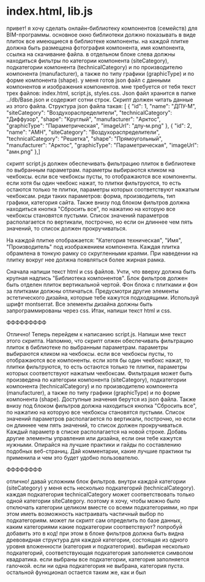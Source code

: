 # index.html, lib.js

привет! я хочу сделать онлайн-библиотеку компонентов (семейств) для BIM-программы. основное окно библиотеки должно показывать в виде плиток все имеющиеся в библиотеке компоненты. на каждой плитке должна быть размещена фотография компонента, имя компонента, ссылка на скачивание файла. в отдельном блоке слева должны находиться фильтры по категории компонента (siteCategory), подкатегории компонента (technicalCategory) и по производителю компонента (manufacturer), а также по типу графики (graphicType) и по форме компонента (shape). у меня готов json файл с данными компонентов и изображения компонентов. мне требуется от тебя текст трех файлов: index.html, script.js, styles.css.
 Json файл хранится в папке ../db/Base.json и содержит сотни строк. Скрипт должен читать данные из этого файла. Структура json файла такая:
    [    {
        "id": 1,
        "name": "ДПУ-М",
        "siteCategory": "Воздухораспределители",
        "technicalCategory": "Диффузор",
        "shape": "Круглый",
        "manufacturer": "Арктос",
        "graphicType": "Параметрическая",
        "imageUrl": "дпу-м.png"
    },
    {
        "id": 2,
        "name": "АМН",
        "siteCategory": "Воздухораспределители",
        "technicalCategory": "Решетка",
        "shape": "Прямоугольный",
        "manufacturer": "Арктос",
        "graphicType": "Параметрическая",
        "imageUrl": "амн.png"
    },]

скрипт script.js должен обеспечивать фильтрацию плиток в библиотеке по выбранным параметрам. параметры выбираются кликом на чекбоксы. если все чекбоксы пусты, то отображаются все компоненты. если хотя бы один чекбокс нажат, то плитки фильтруются, то есть остаются только те плитки, параметры которых соответствуют нажатым чекбоксам. реди таких параметров: форма, производитель, тип графики, категория сайта. Также внизу под блоком фильтров должна находиться кнопка "Сбросить все", по нажатию на которую все чекбоксы становятся пустыми. Список значений параметров располагается по вертикали, построчно, но если он длиннее чем пять значений, то список должен прокручиваться. 

На каждой плитке отображается: "Категория техническая", "Имя", "Производитель" под изображением компонента. Каждая плитка обрамлена в тонкую рамку со скругленными краями. При наведении на плитку вокруг нее должна появляться более жирная рамка.  

Сначала напиши текст html и css файлов. Учти, что вверху должна быть крупная надпись "Библиотека компонентов". Блок фильтров должен быть отделен плиток вертикальной чертой. Фон блока с плитками и фон за плитками должны отличаться. Предусмотри другие элементы эстетического дизайна, которые тебе кажутся подходящими. Используй шрифт montserrat. Все элементы дизайна должны быть запрограммированы через css. Итак, напиши текст html и css.

ФФФФФФФФФ

Отлично! Теперь перейдем к написанию script.js. Напиши мне текст этого скрипта. Напомню, что скрипт олжен обеспечивать фильтрацию плиток в библиотеке по выбранным параметрам. параметры выбираются кликом на чекбоксы. если все чекбоксы пусты, то отображаются все компоненты. если хотя бы один чекбокс нажат, то плитки фильтруются, то есть остаются только те плитки, параметры которых соответствуют нажатым чекбоксам. Фильтрация может быть произведена по категории компонента (siteCategory), подкатегории компонента (technicalCategory) и по производителю компонента (manufacturer), а также по типу графики (graphicType) и по форме компонента (shape). Доступные значения берутся из json файла. Также внизу под блоком фильтров должна находиться кнопка "Сбросить все", по нажатию на которую все чекбоксы становятся пустыми. Список значений параметров располагается по вертикали, построчно, но если он длиннее чем пять значений, то список должен прокручиваться. Каждый параметр в списке располагается на новой строке. Добавь другие элементы управления или дизайна, если они тебе кажутся нужными. Опирайся на лучшие практики и гайды по составлению подобных веб-страниц. Дай комментарии, какие лучшие практики ты применила и чем это будет удобно пользователю.

ФФФФФФФФ

отлично! давай усложним блок фильтров. внутри каждой категории (siteCategory) у меня есть несколько подкатегорий (technicalCategory). каждая подкатегория technicalCategory может соответствовать только одной категории siteCategory. поэтому я хочу, чтобы можно было отключать категории целиком вместе со всеми подкатегориями, но при этом иметь возможность настраивать частичный выбор по подкатегориям. может ли скрипт сам определить по базе данных, каким категориями какие подкатегории соответствуют? попробуй добавить это в код! при этом в блоке фильтров должна быть видна древовидная структура для каждой категории, состоящая из одного уровня вложенности (категория и подкатегория). выбирая несколько подкатегорий, соответствующая подкатегория заполняется символом квадратика. если выбраны все подкатегории, категория заполняется галочкой. если ни одна подкатегория не выбрана, категория пуста. остальной функционал остается таким же, как и был